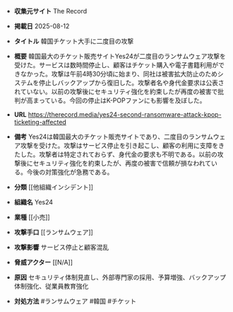 - **収集元サイト**
The Record

- **掲載日**
2025-08-12

- **タイトル**
韓国チケット大手に二度目の攻撃

- **概要**
韓国最大のチケット販売サイトYes24が二度目のランサムウェア攻撃を受けた。サービスは数時間停止し、顧客はチケット購入や電子書籍利用ができなかった。攻撃は午前4時30分頃に始まり、同社は被害拡大防止のためシステムを停止しバックアップから復旧した。攻撃者名や身代金要求は公表されていない。以前の攻撃後にセキュリティ強化を約束したが再度の被害で批判が高まっている。今回の停止はK-POPファンにも影響を及ぼした。

- **URL**
https://therecord.media/yes24-second-ransomware-attack-kpop-ticketing-affected

- **備考**
Yes24は韓国最大のチケット販売サイトであり、二度目のランサムウェア攻撃を受けた。攻撃はサービス停止を引き起こし、顧客の利用に支障をきたした。攻撃者は特定されておらず、身代金の要求も不明である。以前の攻撃後にセキュリティ強化を約束したが、再度の被害で信頼が損なわれている。今後の対策強化が急務である。

- **分類**
[[他組織インシデント]]

- **組織名**
Yes24

- **業種**
[[小売]]

- **攻撃手口**
[[ランサムウェア]]

- **攻撃影響**
サービス停止と顧客混乱

- **脅威アクター**
[[N/A]]

- **原因**
セキュリティ体制見直し、外部専門家の採用、予算増強、バックアップ体制強化、従業員教育強化

- **対処方法**
#ランサムウェア #韓国 #チケット
